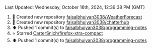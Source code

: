 <!--RECENT_ACTIVITY:last_update-->
Last Updated: Wednesday, October 16th, 2024, 12:39:38 PM (GMT)
<!--RECENT_ACTIVITY:last_update_end-->
<!--RECENT_ACTIVITY:start-->
1. 📔 Created new repository [faisalbhuiyan3038/WeatherForecast](https://github.com/faisalbhuiyan3038/WeatherForecast)<br>
2. 📔 Created new repository [faisalbhuiyan3038/chatterhub](https://github.com/faisalbhuiyan3038/chatterhub)<br>
3. ⬆️ Pushed 1 commit(s) to [faisalbhuiyan3038/programming-notes](https://github.com/faisalbhuiyan3038/programming-notes)<br>
4. ⭐ Starred [CarterSnich/firefox-xtra-compact](https://github.com/CarterSnich/firefox-xtra-compact)<br>
5. ⬆️ Pushed 1 commit(s) to [faisalbhuiyan3038/programming-notes](https://github.com/faisalbhuiyan3038/programming-notes)<br>
<!--RECENT_ACTIVITY:end-->
